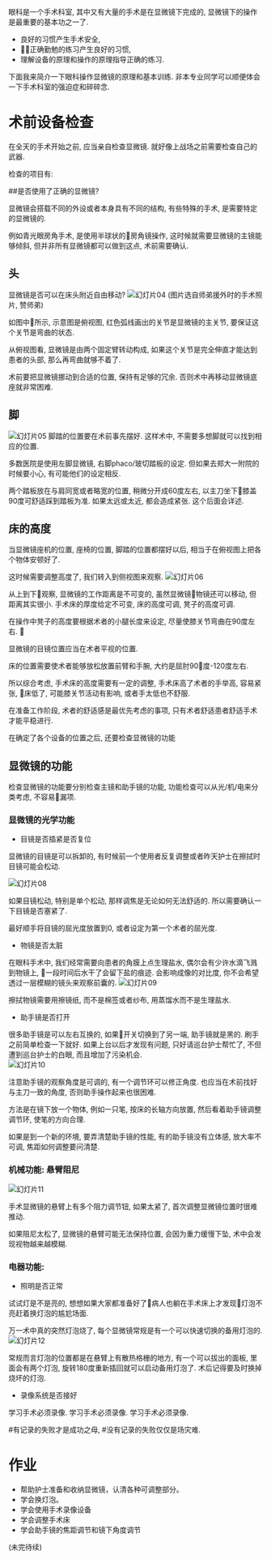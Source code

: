 <!--
.. title: 显微操作训练(1)
.. slug: microsurgery_1
.. date: 2018-6-20 22:00:00 UTC+08:00
.. tags:
.. category: ophthalmology
.. link:
.. description:
.. type: text
-->

眼科是一个手术科室, 其中又有大量的手术是在显微镜下完成的, 显微镜下的操作是最重要的基本功之一了.

* 良好的习惯产生手术安全,
* 正确勤勉的练习产生良好的习惯,
* 理解设备的原理和操作的原理指导正确的练习.

下面我来简介一下眼科操作显微镜的原理和基本训练. 非本专业同学可以顺便体会一下手术科室的强迫症和碎碎念.
<!-- TEASER_END -->

# 术前设备检查

在全天的手术开始之前, 应当亲自检查显微镜. 就好像上战场之前需要检查自己的武器.

检查的项目有:

##是否使用了正确的显微镜?

显微镜会搭载不同的外设或者本身具有不同的结构, 有些特殊的手术, 是需要特定的显微镜的.

例如青光眼房角手术, 是使用半球状的房角镜操作, 这时候就需要显微镜的主镜能够倾斜, 但并非所有显微镜都可以做到这点, 术前需要确认.

## 头

显微镜是否可以在床头附近自由移动?
![幻灯片04](https://i.loli.net/2018/06/20/5b2a080664c3b.jpeg)
(图片选自师弟援外时的手术照片, 赞师弟)

如图中所示, 示意图是俯视图, 红色弧线画出的关节是显微镜的主关节, 要保证这个关节是弯曲的状态.

从俯视图看, 显微镜是由两个固定臂转动构成, 如果这个关节是完全伸直才能达到患者的头部, 那么再弯曲就够不着了.

术前要把显微镜挪动到合适的位置, 保持有足够的冗余. 否则术中再移动显微镜底座就非常困难.

## 脚

![幻灯片05](https://i.loli.net/2018/06/20/5b2a572576765.jpeg)
脚踏的位置要在术前事先摆好. 这样术中, 不需要多想脚就可以找到相应的位置.

多数医院是使用左脚显微镜, 右脚phaco/玻切踏板的设定. 但如果去郑大一附院的时候要小心, 有可能他们的设定相反.

两个踏板放在与肩同宽或者略宽的位置, 稍微分开成60度左右, 以主刀坐下膝盖90度可舒适踩到踏板为准. 如果太远或太近, 都会造成紧张. 这个后面会详述.

## 床的高度

当显微镜座机的位置, 座椅的位置, 脚踏的位置都摆好以后, 相当于在俯视图上把各个物体安顿好了.

这时候需要调整高度了, 我们转入到侧视图来观察.
![幻灯片06](https://i.loli.net/2018/06/20/5b2a5a3d0ab34.jpeg)

从上到下观察, 显微镜的工作距离是不可变的, 虽然显微镜物镜还可以移动, 但距离其实很小. 手术床的厚度给定不可变, 床的高度可调, 凳子的高度可调.

在操作中凳子的高度要根据术者的小腿长度来设定, 尽量使膝关节弯曲在90度左右. 

显微镜的目镜位置应当在术者平视的位置.

床的位置需要使术者能够放松放置前臂和手腕, 大约是屈肘90度-120度左右.

所以综合考虑, 手术床的高度需要有一定的调整, 手术床高了术者的手举高, 容易紧张, 床低了, 可能膝关节活动有影响, 或者手太低也不舒服.

在准备工作阶段, 术者的舒适感是最优先考虑的事项, 只有术者舒适患者舒适手术才能平稳进行.

在确定了各个设备的位置之后, 还要检查显微镜的功能

## 显微镜的功能

检查显微镜的功能要分别检查主镜和助手镜的功能, 功能检查可以从光/机/电来分类考虑, 不容易漏项.

### 显微镜的光学功能

* 目镜是否插紧是否复位

显微镜的目镜是可以拆卸的, 有时候前一个使用者反复调整或者昨天护士在擦拭时目镜可能会松动.

![幻灯片08](https://i.loli.net/2018/06/20/5b2a5dc96fcf3.jpeg)

如果目镜松动, 特别是单个松动, 那样调焦是无论如何无法舒适的. 所以需要确认一下目镜是否塞紧了.

最好顺手将目镜的屈光度放置到0, 或者设定为第一个术者的屈光度.

* 物镜是否太脏

在眼科手术中, 我们经常需要向患者的角膜上点生理盐水, 偶尔会有少许水滴飞溅到物镜上, 一段时间后水干了会留下盐的痕迹. 会影响成像的对比度, 你不会希望透过一层模糊的镜头来观察前囊的.
![幻灯片09](https://i.loli.net/2018/06/20/5b2a5f5b35c63.jpeg)

擦拭物镜需要用擦镜纸, 而不是棉签或者纱布, 用蒸馏水而不是生理盐水.

* 助手镜是否打开

很多助手镜是可以左右互换的, 如果开关切换到了另一端, 助手镜就是黑的. 刷手之前简单检查一下就好. 如果上台以后才发现有问题, 只好请巡台护士帮忙了, 不但遭到巡台护士的白眼, 而且增加了污染机会.  
![幻灯片10](https://i.loli.net/2018/06/20/5b2a60e0e33af.jpeg)

注意助手镜的观察角度是可调的, 有一个调节环可以修正角度. 也应当在术前找好与主刀一致的角度, 否则助手操作起来也很困难.

方法是在镜下放一个物体, 例如一只笔, 按床的长轴方向放置, 然后看着助手镜调整调节环, 使笔的方向合理.

如果是到一个新的环境, 要弄清楚助手镜的性能, 有的助手镜没有立体感, 放大率不可调, 焦距如何调整要问清楚.

### 机械功能: 悬臂阻尼
![幻灯片11](https://i.loli.net/2018/06/20/5b2a61aec1195.jpeg)

手术显微镜的悬臂上有多个阻力调节钮, 如果太紧了, 首次调整显微镜位置时很难推动.

如果阻尼太松了, 显微镜的悬臂可能无法保持位置, 会因为重力缓慢下坠, 术中会发现视物越来越模糊.

### 电器功能:

* 照明是否正常

试试灯是不是亮的, 想想如果大家都准备好了病人也躺在手术床上才发现灯泡不亮赶着换灯泡的尴尬场面.

万一术中真的突然灯泡烧了, 每个显微镜常规是有一个可以快速切换的备用灯泡的.
![幻灯片12](https://i.loli.net/2018/06/20/5b2a62eb30c44.jpeg)

常规而言灯泡的位置都是在悬臂上有散热格栅的地方, 有一个可以拔出的面板, 里面会有两个灯泡, 旋转180度重新插回就可以启动备用灯泡了. 术后记得要及时换掉烧坏的灯泡.

* 录像系统是否接好

学习手术必须录像.
学习手术必须录像.
学习手术必须录像.

#有记录的失败才是成功之母,
#没有记录的失败仅仅是场灾难.

# 作业
* 帮助护士准备和收纳显微镜，认清各种可调整部分。
* 学会换灯泡。
* 学会使用手术录像设备
* 学会调整手术床
* 学会助手镜的焦距调节和镜下角度调节

(未完待续)
